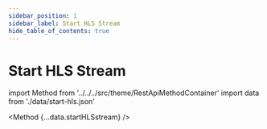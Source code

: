 ```yaml
---
sidebar_position: 1
sidebar_label: Start HLS Stream
hide_table_of_contents: true
---
```


# Start HLS Stream

import Method from '../../../src/theme/RestApiMethodContainer'
import data from './data/start-hls.json'

<Method
{...data.startHLSstream}
/>
